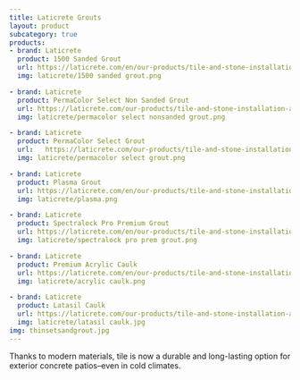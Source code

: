 ```yaml
---
title: Laticrete Grouts
layout: product
subcategory: true
products:
- brand: Laticrete
  product: 1500 Sanded Grout
  url: https://laticrete.com/en/our-products/tile-and-stone-installation-and-maintenance/grouts/cementitious-grouts/1500-sanded-grout
  img: laticrete/1500 sanded grout.png

- brand: Laticrete
  product: PermaColor Select Non Sanded Grout
  url: https://laticrete.com/our-products/tile-and-stone-installation-and-maintenance/grouts/cementitious-grouts/permacolor-select-ns-grout-base
  img: laticrete/permacolor select nonsanded grout.png

- brand: Laticrete
  product: PermaColor Select Grout
  url:   https://laticrete.com/our-products/tile-and-stone-installation-and-maintenance/grouts/cementitious-grouts/permacolor-select
  img: laticrete/permacolor select grout.png

- brand: Laticrete
  product: Plasma Grout
  url: https://laticrete.com/en/our-products/tile-and-stone-installation-and-maintenance/grouts/hybrid-grouts/plasma
  img: laticrete/plasma.png

- brand: Laticrete
  product: Spectralock Pro Premium Grout
  url: https://laticrete.com/en/our-products/tile-and-stone-installation-and-maintenance/grouts/epoxy-grouts/spectralock-pro-premium-grout
  img: laticrete/spectralock pro prem grout.png

- brand: Laticrete
  product: Premium Acrylic Caulk
  url: https://laticrete.com/en/our-products/tile-and-stone-installation-and-maintenance/caulks-and-sealants/acrylic-sealants/premium-acrylic-caulk
  img: laticrete/acrylic caulk.png

- brand: Laticrete
  product: Latasil Caulk
  url: https://laticrete.com/our-products/tile-and-stone-installation-and-maintenance/caulks-and-sealants/silicone-sealants/latasil
  img: laticrete/latasil caulk.jpg
img: thinsetsandgrout.jpg
---
```


Thanks to modern materials, tile is now a durable and long-lasting option for exterior concrete patios–even in cold climates.
